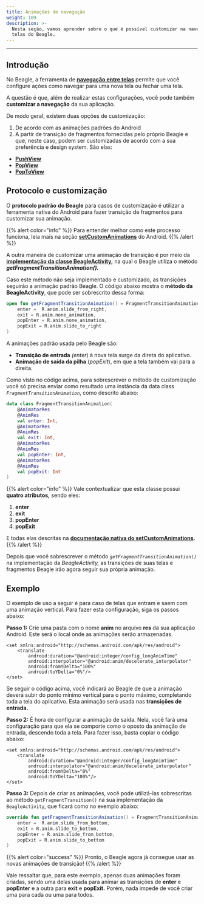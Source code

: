 ```yaml
---
title: Animações de navegação
weight: 109
description: >-
  Nesta seção, vamos aprender sobre o que é possível customizar na navegação de
  telas do Beagle.
---
```


---

## Introdução

No Beagle, a ferramenta de [**navegação entre telas**](../../navegacao-de-telas.md) permite que você configure ações como navegar para uma nova tela ou fechar uma tela.

A questão é que, além de realizar estas configurações, você pode também **customizar a navegação** da sua aplicação. 

De modo geral, existem duas opções de customização: 

1. De acordo com as animações padrões do Android 
2. A partir de transição de fragmentos fornecidas pelo próprio Beagle e que, neste caso, podem ser customizadas de acordo com a sua preferência e design system. São elas: 

* [**PushView**](../../../api/acoes/navigate/pushview.md)
* [**PopView**](../../../api/acoes/navigate/popview.md)
* [**PopToView**](../../../api/acoes/navigate/poptoview.md)

## Protocolo e customização

O **protocolo padrão** **do Beagle** para casos de customização é utilizar a ferramenta nativa do Android para fazer transição de fragmentos para customizar sua animação. 

{{% alert color="info" %}}
Para entender melhor como este processo funciona, leia mais na seção [**setCustomAnimations**](https://developer.android.com/reference/android/app/FragmentTransaction#setCustomAnimations%28int,%20int,%20int,%20int%29) do Android. 
{{% /alert %}}

A outra maneira de customizar uma animação de transição é por meio da [**implementação da classe BeagleActivity**](../../../get-started/new-project/case-android/#passo-4-criando-o-appbeagleactivity)**,** na qual o Beagle utiliza o método _**getFragmentTransitionAnimation\(\).**_ 

Caso este método não seja implementado e customizado, as transições seguirão a animação padrão Beagle. O código abaixo mostra o **método da BeagleActivity**, que pode ser sobrescrito dessa forma:

```kotlin
open fun getFragmentTransitionAnimation() = FragmentTransitionAnimation(
    enter =  R.anim.slide_from_right,
    exit = R.anim.none_animation,
    popEnter = R.anim.none_animation,
    popExit = R.anim.slide_to_right
)
```

 A animações padrão usada pelo Beagle são: 

* **Transição de entrada** _\(enter_\) à nova tela surge da direta do aplicativo.
* **Animação de saída da pilha** \(_popExit_\), em que a tela também vai para a direita.

Como visto no código acima, para sobrescrever o método de customização você só precisa enviar como resultado uma instância da data class _`FragmentTransitionAnimation`_, como descrito abaixo:

```kotlin
data class FragmentTransitionAnimation(
    @AnimatorRes
    @AnimRes
    val enter: Int,
    @AnimatorRes
    @AnimRes
    val exit: Int,
    @AnimatorRes
    @AnimRes
    val popEnter: Int,
    @AnimatorRes
    @AnimRes
    val popExit: Int
)
```

{{% alert color="info" %}}
Vale contextualizar que esta classe possui **quatro atributos,** sendo eles: 

1. **enter**
2. **exit**
3. **popEnter**
4. **popExit** 

E todas elas descritas na [**documentação nativa do setCustomAnimations**](https://developer.android.com/reference/android/app/FragmentTransaction#setCustomAnimations%28int,%20int,%20int,%20int%29)**.**
{{% /alert %}}

Depois que você sobrescrever o método _`getFragmentTransitionAnimation()`_ na implementação da _BeagleActivity,_ as transições de suas telas e fragmentos Beagle irão agora seguir sua própria animação.

## Exemplo

O exemplo de uso a seguir é para caso de telas que entram e saem com uma animação vertical. Para fazer esta configuração, siga os passos abaixo: 

**Passo 1:** Crie uma pasta com o nome **anim** no arquivo **res** da sua aplicação Android. Este será o local onde as animações serão armazenadas.


```markup
<set xmlns:android="http://schemas.android.com/apk/res/android">
    <translate
        android:duration="@android:integer/config_longAnimTime"
        android:interpolator="@android:anim/decelerate_interpolator"
        android:fromYDelta="100%"
        android:toYDelta="0%"/>
</set>
```


Se seguir o código acima, você indicará ao Beagle de que a animação deverá subir do ponto mínimo vertical para o ponto máximo, completando toda a tela do aplicativo. Esta animação será usada nas **transições de entrada.**

**Passo 2:**  É hora de configurar a animação de saída. Nela, você fará uma configuração para que ela se comporte como o oposto da animação de entrada, descendo toda a tela . Para fazer isso, basta copiar o código abaixo:  


```markup
<set xmlns:android="http://schemas.android.com/apk/res/android">
    <translate
        android:duration="@android:integer/config_longAnimTime"
        android:interpolator="@android:anim/decelerate_interpolator"
        android:fromYDelta="0%"
        android:toYDelta="100%"/>
</set>
```


**Passo 3:** Depois de criar as animações, você pode utilizá-las sobrescritas ao método `getFragmentTransition()` na sua implementação da `BeagleActivity`, que ficará como no exemplo abaixo:

```kotlin
override fun getFragmentTransitionAnimation() = FragmentTransitionAnimation(
    enter =  R.anim.slide_from_bottom,
    exit = R.anim.slide_to_bottom,
    popEnter = R.anim.slide_from_bottom,
    popExit = R.anim.slide_to_bottom
)
```

{{% alert color="success" %}}
 Pronto, o Beagle agora já consegue usar as novas animações de transição!
{{% /alert %}}

Vale ressaltar que, para este exemplo, apenas duas animações foram criadas, sendo uma delas usada para animar as transições de **enter** e **popEnter** e a outra para **exit** e **popExit.** Porém, nada impede de você criar uma para cada ou uma para todos.

